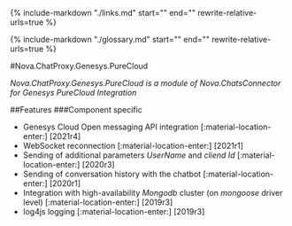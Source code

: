 {%
   include-markdown "./links.md"
   start="<!--datelink-chatproxygenesyspurecloud-start-->"
   end="<!--datelink-chatproxygenesyspurecloud-end-->"
   rewrite-relative-urls=true
%}

{%
   include-markdown "./glossary.md"
   start="<!--glossary-start-->"
   end="<!--glossary-end-->"
   rewrite-relative-urls=true
%}

#Nova.ChatProxy.Genesys.PureCloud

*Nova.ChatProxy.Genesys.PureCloud is a module of Nova.ChatsConnector for Genesys PureCloud Integration*

##Features
###Component specific

- Genesys Cloud Open messaging API integration [:material-location-enter:] [2021r4]
- WebSocket reconnection [:material-location-enter:] [2021r1]
- Sending of additional parameters *UserName* and *cliend Id* [:material-location-enter:] [2020r3]
- Sending of conversation history with the chatbot [:material-location-enter:] [2020r1]
- Integration with high-availability *Mongodb* cluster (on *mongoose* driver level) [:material-location-enter:] [2019r3]
- log4js logging [:material-location-enter:] [2019r3]